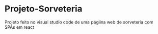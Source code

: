 # Projeto-Sorveteria
 Projeto feito no visual studio code de uma págiina web de sorveteria com SPAs em react
